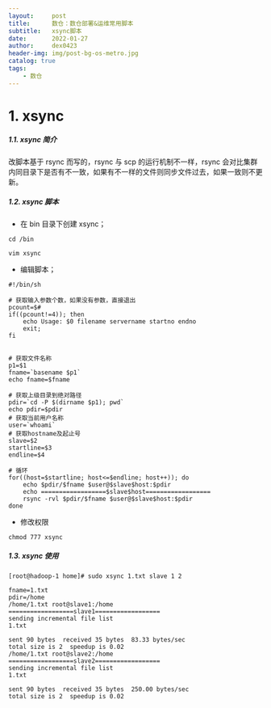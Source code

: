 ```yaml
---
layout:     post
title:      数仓：数仓部署&运维常用脚本
subtitle:   xsync脚本
date:       2022-01-27
author:     dex0423
header-img: img/post-bg-os-metro.jpg
catalog: true
tags:
    - 数仓
---
```


# 1. xsync

##### 1.1. xsync 简介

改脚本基于 rsync 而写的，rsync 与 scp 的运行机制不一样，rsync 会对比集群内同目录下是否有不一致，如果有不一样的文件则同步文件过去，如果一致则不更新。

##### 1.2. xsync 脚本

- 在 bin 目录下创建 xsync；
```aidl
cd /bin

vim xsync
```
- 编辑脚本；
```aidl
#!/bin/sh

# 获取输入参数个数，如果没有参数，直接退出
pcount=$#
if((pcount!=4)); then
    echo Usage: $0 filename servername startno endno
    exit;
fi


# 获取文件名称
p1=$1
fname=`basename $p1`
echo fname=$fname

# 获取上级目录到绝对路径
pdir=`cd -P $(dirname $p1); pwd`
echo pdir=$pdir
# 获取当前用户名称
user=`whoami`
# 获取hostname及起止号
slave=$2
startline=$3
endline=$4

# 循环
for((host=$startline; host<=$endline; host++)); do
    echo $pdir/$fname $user@$slave$host:$pdir
    echo ==================$slave$host==================
    rsync -rvl $pdir/$fname $user@$slave$host:$pdir
done
```
- 修改权限
```aidl
chmod 777 xsync
```

##### 1.3. xsync 使用

```aidl
[root@hadoop-1 home]# sudo xsync 1.txt slave 1 2

fname=1.txt
pdir=/home
/home/1.txt root@slave1:/home
==================slave1==================
sending incremental file list
1.txt

sent 90 bytes  received 35 bytes  83.33 bytes/sec
total size is 2  speedup is 0.02
/home/1.txt root@slave2:/home
==================slave2==================
sending incremental file list
1.txt

sent 90 bytes  received 35 bytes  250.00 bytes/sec
total size is 2  speedup is 0.02
```